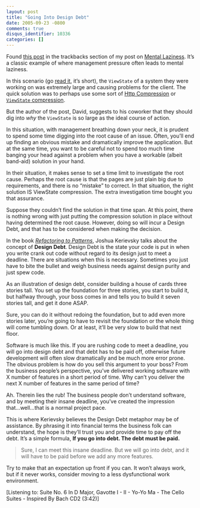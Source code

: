 ```yaml
---
layout: post
title: "Going Into Design Debt"
date: 2005-09-23 -0800
comments: true
disqus_identifier: 10336
categories: []
---
```

Found [this
post](http://epudd.blogspot.com/2005/09/mentally-sweating.html) in the
trackbacks section of my post on [Mental
Laziness](http://haacked.com/archive/2005/09/18/10204.aspx). It’s a
classic example of where management pressure often leads to mental
laziness.

In this scenario (go [read
it](http://epudd.blogspot.com/2005/09/mentally-sweating.html), it’s
short), the `ViewState` of a system they were working on was extremely
large and causing problems for the client. The quick solution was to
perhaps use some sort of [Http
Compression](http://www.15seconds.com/issue/020314.htm) or [`ViewState`
compression](http://www.mostlylucid.co.uk/archive/2004/01/03/694.aspx).

But the author of the post, David, suggests to his coworker that they
should dig into *why* the `ViewState` is so large as the ideal course of
action.

In this situation, with management breathing down your neck, it is
prudent to spend some time digging into the root cause of an issue.
Often, you’ll end up finding an obvious mistake and dramatically improve
the application. But at the same time, you want to be careful not to
spend too much time banging your head against a problem when you have a
workable (albeit band-aid) solution in your hand.

In their situation, it makes sense to set a time limit to investigate
the root cause. Perhaps the root cause is that the pages are just plain
big due to requirements, and there is no “mistake” to correct. In that
situation, the right solution IS ViewState compression. The extra
investigation time bought you that assurance.

Suppose they couldn’t find the solution in that time span. At this
point, there is nothing wrong with just putting the compression solution
in place without having determined the root cause. However, doing so
will incur a Design Debt, and that has to be considered when making the
decision.

In the book *[Refactoring to
Patterns](http://www.amazon.com/exec/obidos/tg/detail/-/0321213351/103-9411210-6787060?v=glance)*,
Joshua Kerievsky talks about the concept of **Design Debt**. Design Debt
is the state your code is put in when you write crank out code without
regard to its design just to meet a deadline. There are situations when
this is necessary. Sometimes you just have to bite the bullet and weigh
business needs against design purity and just spew code.

As an illustration of design debt, consider building a house of cards
three stories tall. You set up the foundation for three stories, you
start to build it, but halfway through, your boss comes in and tells you
to build it seven stories tall, and get it done ASAP.

Sure, you can do it without redoing the foundation, but to add even more
stories later, you’re going to have to revisit the foundation or the
whole thing will come tumbling down. Or at least, it’ll be very slow to
build that next floor.

Software is much like this. If you are rushing code to meet a deadline,
you will go into design debt and that debt has to be paid off, otherwise
future development will often slow dramatically and be much more error
prone. The obvious problem is how do you sell this argument to your
boss? From the business people’s perspective, you’ve delivered working
software with X number of features in a short period of time. Why can’t
you deliver the next X number of features in the same period of time?

Ah. Therein lies the rub! The business people don’t understand software,
and by meeting their insane deadline, you’ve created the impression
that...well...that is a normal project pace.

This is where Kerievsky believes the Design Debt metaphor may be of
assistance. By phrasing it into financial terms the business folk can
understand, the hope is they’ll trust you and provide time to pay off
the debt. It’s a simple formula, **If you go into debt. The debt must be
paid.**

> Sure, I can meet this insane deadline. But we will go into debt, and
> it will have to be paid before we add any more features.

Try to make that an expectation up front if you can. It won’t always
work, but if it never works, consider moving to a less dysfunctional
work environment.

[Listening to: Suite No. 6 In D Major, Gavotte I - II - Yo-Yo Ma - The
Cello Suites - Inspired By Bach CD2 (3:42)]


